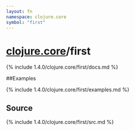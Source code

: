 ```yaml
---
layout: fn
namespace: clojure.core
symbol: "first"
---
```


# [clojure.core](../)/first

{% include 1.4.0/clojure.core/first/docs.md %}

##Examples

{% include 1.4.0/clojure.core/first/examples.md %}
## Source
{% include 1.4.0/clojure.core/first/src.md %}

